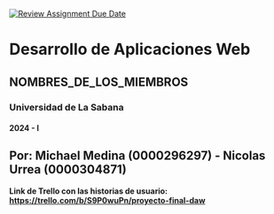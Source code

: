 [![Review Assignment Due Date](https://classroom.github.com/assets/deadline-readme-button-24ddc0f5d75046c5622901739e7c5dd533143b0c8e959d652212380cedb1ea36.svg)](https://classroom.github.com/a/-RuUZzT-)
# Desarrollo de Aplicaciones Web
## NOMBRES_DE_LOS_MIEMBROS
### Universidad de La Sabana
#### 2024 - I

## Por: Michael Medina (0000296297) - Nicolas Urrea (0000304871)
**Link de Trello con las historias de usuario: https://trello.com/b/S9P0wuPn/proyecto-final-daw**
